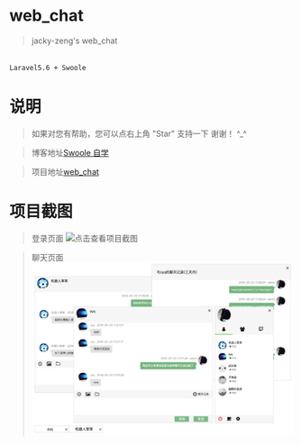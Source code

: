 # web_chat

> jacky-zeng's web_chat
``` bash

Laravel5.6 + Swoole

```

# 说明

>  如果对您有帮助，您可以点右上角 "Star" 支持一下 谢谢！ ^_^

>  博客地址[Swoole 自学](http://www.zengyanqi.com/2018/11/23/swoole%E8%87%AA%E5%AD%A6%E4%B8%80-php7%E7%8E%AF%E5%A2%83%E6%90%AD%E5%BB%BA/)

>  项目地址[web_chat](http://118.25.106.248/chat)

# 项目截图

> 登录页面
![点击查看项目截图](http://github.com/jacky-zeng/web_chat/raw/master/public/introduction/login.jpg)

> 聊天页面
![点击查看项目截图](http://github.com/jacky-zeng/web_chat/raw/master/public/introduction/chat.jpg)